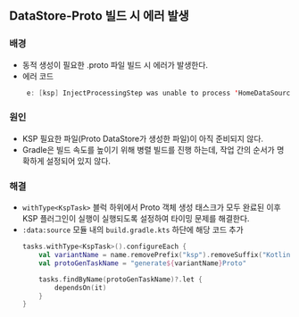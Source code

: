 ## DataStore-Proto 빌드 시 에러 발생
### 배경
- 동적 생성이 필요한 .proto 파일 빌드 시 에러가 발생한다.
- 에러 코드
   ```kotlin
    e: [ksp] InjectProcessingStep was unable to process 'HomeDataSourceImpl(androidx.datastore.core.DataStore<error.NonExistentClass>)' because 'error.NonExistentClass' could not be resolved. Dependency trace: => element (CLASS):

### 원인
- KSP 필요한 파일(Proto DataStore가 생성한 파일)이 아직 준비되지 않다.
- Gradle은 빌드 속도를 높이기 위해 병렬 빌드를 진행 하는데, 작업 간의 순서가 명확하게 설정되어 있지 않다.

### 해결
- `withType<KspTask>` 블럭 하위에서 Proto 객체 생성 태스크가 모두 완료된 이후 KSP 플러그인이 실행이 실행되도록 설정하여 타이밍 문제를 해결한다.
- `:data:source` 모듈 내의 `build.gradle.kts` 하단에 해당 코드 추가
    ```kotlin
    tasks.withType<KspTask>().configureEach {
        val variantName = name.removePrefix("ksp").removeSuffix("Kotlin")
        val protoGenTaskName = "generate${variantName}Proto"
    
        tasks.findByName(protoGenTaskName)?.let {
            dependsOn(it)
        }
    }
    ```